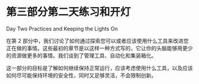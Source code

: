 # 第三部分第二天练习和开灯

Day Two Practices and Keeping the Lights On

在第 2 部分中，我们讨论了如何通过探索您可以或者应该使用什么工具来改进您正在做的事情。这些最初的章节是以这样一种方式写的，它让你的头脑能够用更少的资源做更多的事情。我们谈到了管理工具、自动化和集装箱化。

这一部分的目标是了解如何继续保持正常运行，应该考虑使用什么工具，以及应该如何尽可能保持环境的安全性，同时又足够灵活，不会限制创新。